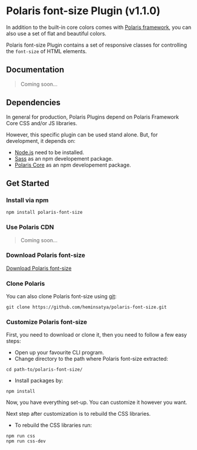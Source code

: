 # Polaris font-size Plugin (v1.1.0)

In addition to the built-in core colors comes with [Polaris framework](https://github.com/heminsatya/polaris-core), you can also use a set of flat and beautiful colors.

Polaris font-size Plugin contains a set of responsive classes for controlling the `font-size` of HTML elements.


## Documentation

> Coming soon...


## Dependencies

In general for production, Polaris Plugins depend on Polaris Framework Core CSS and/or JS libraries.

However, this specific plugin can be used stand alone. But, for development, it depends on:

* [Node.js](https://nodejs.org/en/) need to be installed.
* [Sass](https://www.npmjs.com/package/sass) as an npm developement package.
* [Polaris Core](https://www.npmjs.com/package/polaris-core) as an npm developement package.


## Get Started

### Install via npm

```
npm install polaris-font-size
```


### Use Polaris CDN

> Coming soon...


### Download Polaris font-size

[Download Polaris font-size](https://github.com/heminsatya/polaris-font-size/releases)


### Clone Polaris

You can also clone Polaris font-size using [git](https://git-scm.com/):

```
git clone https://github.com/heminsatya/polaris-font-size.git
```


### Customize Polaris font-size

First, you need to download or clone it, then you need to follow a few easy steps:

* Open up your favourite CLI program.
* Change directory to the path where Polaris font-size extracted:
```
cd path-to/polaris-font-size/
```
* Install packages by:
```
npm install
```
Now, you have everything set-up. You can customize it however you want.

Next step after customization is to rebuild the CSS libraries.

* To rebuild the CSS libraries run:

```
npm run css
npm run css-dev
```
